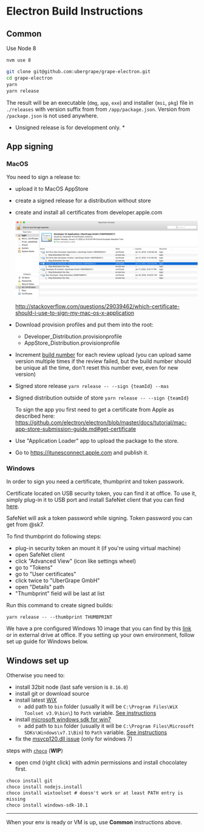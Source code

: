 # Electron Build Instructions

## Common

Use Node 8

```
nvm use 8
```

```bash
git clone git@github.com:ubergrape/grape-electron.git
cd grape-electron
yarn
yarn release
```

The result will be an executable (`dmg`, `app`, `exe`) and installer (`msi`, `pkg`) file in `./releases` with version suffix from from `/app/package.json`. Version from `/package.json` is not used anywhere.

- Unsigned release is for development only. \*

## App signing

### MacOS

You need to sign a release to:

- upload it to MacOS AppStore
- create a signed release for a distribution without store
- create and install all certificates from developer.apple.com

  ![](./images/mac-certificates-screen.png)

  http://stackoverflow.com/questions/29039462/which-certificate-should-i-use-to-sign-my-mac-os-x-application

- Download provision profiles and put them into the root:
  - Developer_Distribution.provisionprofile
  - AppStore_Distribution.provisionprofile
- Increment [build number](https://github.com/ubergrape/grape-electron/blob/master/app/package.json#L7) for each review upload (you can upload same version multiple times if the review failed, but the build number should be unique all the time, don't reset this number ever, even for new version)

- Signed store release `yarn release -- --sign {teamId} --mas`
- Signed distribution outside of store `yarn release -- --sign {teamId}`

  To sign the app you first need to get a certificate from Apple as described here: https://github.com/electron/electron/blob/master/docs/tutorial/mac-app-store-submission-guide.md#get-certificate

- Use "Application Loader" app to upload the package to the store.
- Go to https://itunesconnect.apple.com and publish it.

### Windows

In order to sign you need a certificate, thumbprint and token passwork.

Certificate located on USB security token, you can find it at office.
To use it, simply plug-in it to USB port and install SafeNet client that you can find [here](https://support.sectigo.com/Com_KnowledgeDetailPage?Id=kA01N000000zFLx).

SafeNet will ask a token password while signing. Token password you can get from @sk7.

To find thumbprint do following steps:
- plug-in security token an mount it (if you're using virtual machine)
- open SafeNet client
- click "Advanced View" (icon like settings wheel)
- go to "Tokens"
- go to "User certificates"
- click twice to "UberGrape GmbH"
- open "Details" path
- "Thumbprint" field will be last at list

Run this command to create signed builds:
```
yarn release -- --thumbprint THUMBPRINT
```

We have a pre configured Windows 10 image that you can find by this [link](https://drive.google.com/open?id=1RAozPUdoTJnvoF9BeNUUFbiBJQNILDyF) or in external drive at office. If you setting up your own environment, follow set up guide for Windows below.

## Windows set up

Otherwise you need to:

- install 32bit node (last safe version is `8.16.0`)
- install git or download source
- install latest [WiX](http://wixtoolset.org/)
  - add path to `bin` folder (usually it will be `C:\Program Files\WiX Toolset v3.9\bin\`) to `Path` variable. [See instructions](http://www.nextofwindows.com/how-to-addedit-environment-variables-in-windows-7)
- install [microsoft windows sdk for win7](https://www.microsoft.com/en-us/download/details.aspx?id=8279)
  - add path to `bin` folder (usually it will be `C:\Program Files\Microsoft SDKs\Windows\v7.1\Bin`) to `Path` variable. [See instructions](http://www.nextofwindows.com/how-to-addedit-environment-variables-in-windows-7)
- fix the [msvcp120.dll issue](https://www.google.com.ua/webhp?sourceid=chrome-instant&ion=1&espv=2&ie=UTF-8#q=msvcp120+dll+windows) (only for windows 7)

steps with [`choco`](https://chocolatey.org/) (**WIP**)

- open cmd (right click) with admin permissions and install chocolatey first.

```
choco install git
choco install nodejs.install
choco install wixtoolset # doesn't work or at least PATH entry is missing
choco install windows-sdk-10.1
```

---

When your env is ready or VM is up, use **Common** instructions above.
